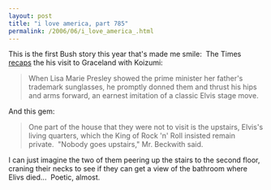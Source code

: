 ```yaml
---
layout: post
title: "i love america, part 785"
permalink: /2006/06/i_love_america_.html
---
```


<p>This is the first Bush story this year that's made me smile:&nbsp; The Times <a title="www.nytimes.com" href="http://www.nytimes.com/2006/06/30/world/asia/30cnd-elvis.html?hp&amp;ex=1151726400&amp;en=8fdb46352ffa6481&amp;ei=5094&amp;partner=homepage">recaps</a> the his visit to Graceland with Koizumi:</p><blockquote cite="http://www.nytimes.com/2006/06/30/world/asia/30cnd-elvis.html?hp&amp;ex=1151726400&amp;en=8fdb46352ffa6481&amp;ei=5094&amp;partner=homepage"><p>When Lisa Marie Presley showed the prime minister her father's trademark sunglasses, he promptly donned them and thrust his hips and arms forward, an earnest imitation of a classic Elvis stage move.</p></blockquote><p style="MARGIN-RIGHT: 0px">And this gem:</p><blockquote dir="ltr"><p>One part of the house that they were not to visit is the upstairs, Elvis's living quarters, which the King of Rock 'n' Roll insisted remain private.&nbsp; &quot;Nobody goes upstairs,&quot; Mr. Beckwith said.</p></blockquote><p dir="ltr" style="MARGIN-RIGHT: 0px">I can just imagine the two of them peering up the stairs to the second floor, craning their necks to see if they can get a view of the bathroom where Elivs died...&nbsp; Poetic, almost.</p>


